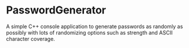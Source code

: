 # PasswordGenerator
A simple C++ console application to generate passwords as randomly as possibly with lots of randomizing options such as strength and ASCII character coverage.

